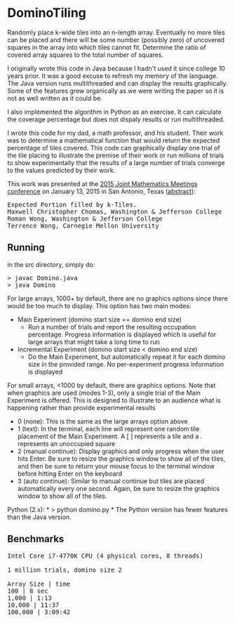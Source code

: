 DominoTiling
============

Randomly place k-wide tiles into an n-length array. Eventually no more tiles can be placed and there will be some number (possibly zero) of uncovered squares in the array into which tiles cannot fit. Determine the ratio of covered array squares to the total number of squares. 

I originally wrote this code in Java because I hadn't used it since college 10 years prior. It was a good excuse to refresh my memory of the language. The Java version runs multithreaded and can display the results graphically. Some of the features grew organically as we were writing the paper so it is not as well written as it could be. 

I also implemented the algorithm in Python as an exercise. It can calculate the coverage percentage but does not dispaly results or run multithreaded.

I wrote this code for my dad, a math professor, and his student. Their work was to determine a mathematical function that would return the expected percentage of tiles covered. This code can graphically display one trial of the tile placing to illustrate the premise of their work or run millions of trials to show experimentally that the results of a large number of trials converge to the values predicted by their work.

This work was presented at the [2015 Joint Mathematics Meetings conference](http://jointmathematicsmeetings.org/meetings/national/jmm2015/2168_progfull.html) on January 13, 2015 in San Antonio, Texas ([abstract](http://jointmathematicsmeetings.org/amsmtgs/2168_abstracts/1106-vx-1235.pdf)):
<pre>
Expected Portion filled by k-Tiles.
Maxwell Christopher Chomas, Washington & Jefferson College
Roman Wong, Washington & Jefferson College
Terrence Wong, Carnegie Mellon University
</pre>

Running
-------
in the src directory, simply do:
<pre>
> javac Domino.java
> java Domino
</pre>


For large arrays, 1000+ by default, there are no graphics options since there would be too much to display. This option has two main modes:
   * Main Experiment (domino start size == domino end size)
      * Run a number of trials and report the resulting occupation percentage. Progress information is displayed which is useful for large arrays that might take a long time to run
   * Incremental Experiment (domino start size  < domino end size)
      * Do the Main Experiment, but automatically repeat it for each domino size in the provided range. No per-experiment progress information is displayed

For small arrays, <1000 by default, there are graphics options. Note that when graphics are used (modes 1-3), only a single trial of the Main Experiment is offered. This is designed to illustrate to an audience what is happening rather than provide experimental results
   * 0 (none): This is the same as the large arrays option above 
   * 1 (text): In the terminal, each line will represent one random tile placement of the Main Experiment. A [ ] represents a tile and a . represents an unoccupied square
   * 2 (manual continue): Display graphics and only progress when the user hits Enter. Be sure to resize the graphics window to show all of the tiles, and then be sure to return your mouse focus to the terminal window before hitting Enter on the keyboard
   * 3 (auto continue): Similar to manual continue but tiles are placed automatically every one second. Again, be sure to resize the graphics window to show all of the tiles.


Python (2.x):
     * > python domino.py
     * The Python version has fewer features than the Java version.
     
Benchmarks
----------
<pre>
Intel Core i7-4770K CPU (4 physical cores, 8 threads)

1 million trials, domino size 2

Array Size | time
100 | 8 sec
1,000 | 1:13
10,000 | 11:37
100,000 | 3:09:42
</pre>

